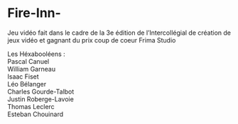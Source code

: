 # Fire-Inn-
Jeu vidéo fait dans le cadre de la 3e édition de l’Intercollégial de création de jeux vidéo et gagnant du prix coup de coeur Frima Studio

Les Héxabooléens :<br>
Pascal Canuel <br>
William Garneau <br>
Isaac Fiset <br>
Léo Bélanger <br>
Charles Gourde-Talbot <br>
Justin Roberge-Lavoie <br>
Thomas Leclerc <br>
Esteban Chouinard
